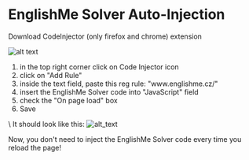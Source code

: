 # EnglishMe Solver Auto-Injection
 Download CodeInjector (only firefox and chrome) extension
 
 
 
 ![alt text](https://github.com/Altwer/englishme-solverrrr/blob/main/codeinjlogo.png) 
 1. in the top right corner click on Code Injector icon
 2. click on "Add Rule"
 3. inside the text field, paste this reg rule: "www\.englishme\.cz\/" 
 4. insert the EnglishMe Solver code into "JavaScript" field
 5. check the "On page load" box
 6. Save 
 
 \ It should look like this:
 ![alt_text](https://github.com/Altwer/englishme-solverrrr/blob/main/codeinjmenu.png)  
   
   
   
   
   
 Now, you don't need to inject the EnglishMe Solver code every time you reload the page!
